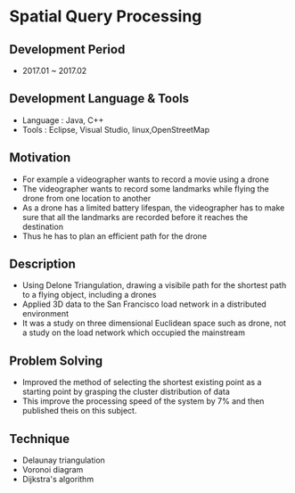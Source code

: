 # Spatial Query Processing

## Development Period
- 2017.01 ~ 2017.02

## Development Language & Tools
- Language : Java, C++
- Tools : Eclipse, Visual Studio, linux,OpenStreetMap

## Motivation
- For example a videographer wants to record a movie using a drone
- The videographer wants to record some landmarks while flying the drone from one location to another
- As a drone has a limited battery lifespan, the videographer has to make sure that all the landmarks are recorded before it reaches the destination
- Thus he has to plan an efficient path for the drone


## Description
- Using Delone Triangulation, drawing a visibile path for the shortest path to a flying object, including a drones
- Applied 3D data to the San Francisco load network in a distributed environment
- It was a study on three dimensional Euclidean space such as drone, not a study on the load network which occupied the mainstream


## Problem Solving
- Improved the method of selecting the shortest existing point as a starting point by grasping the cluster distribution of data
- This improve the processing speed of the system by 7% and then published theis on this subject.


## Technique
- Delaunay triangulation
- Voronoi diagram
- Dijkstra's algorithm
